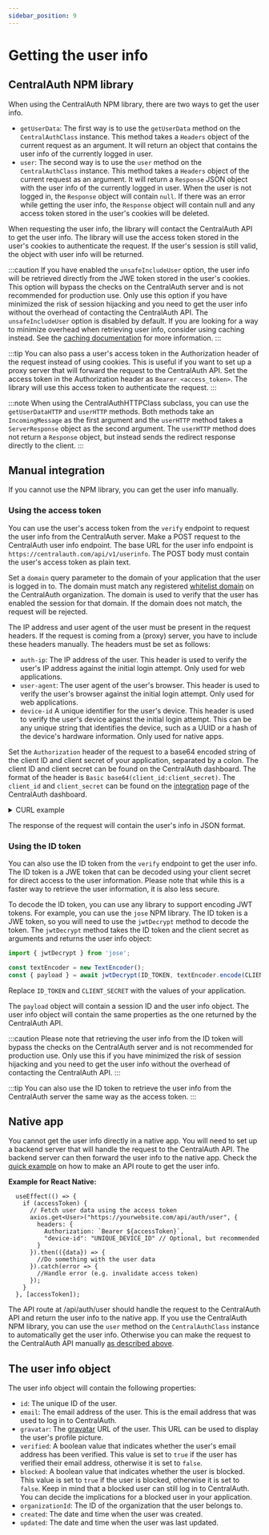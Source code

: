 ```yaml
---
sidebar_position: 9
---
```


# Getting the user info

## CentralAuth NPM library

When using the CentralAuth NPM library, there are two ways to get the user info.

- `getUserData`: The first way is to use the `getUserData` method on the `CentralAuthClass` instance. This method takes a `Headers` object of the current request as an argument. It will return an object that contains the user info of the currently logged in user.
- `user`: The second way is to use the `user` method on the `CentralAuthClass` instance. This method takes a `Headers` object of the current request as an argument. It will return a `Response` JSON object with the user info of the currently logged in user. When the user is not logged in, the `Response` object will contain `null`. If there was an error while getting the user info, the `Response` object will contain null and any access token stored in the user's cookies will be deleted.

When requesting the user info, the library will contact the CentralAuth API to get the user info. The library will use the access token stored in the user's cookies to authenticate the request. If the user's session is still valid, the object with user info will be returned.

:::caution
If you have enabled the `unsafeIncludeUser` option, the user info will be retrieved directly from the JWE token stored in the user's cookies. This option will bypass the checks on the CentralAuth server and is not recommended for production use. Only use this option if you have minimized the risk of session hijacking and you need to get the user info without the overhead of contacting the CentralAuth API. The `unsafeIncludeUser` option is disabled by default. If you are looking for a way to minimize overhead when retrieving user info, consider using caching instead. See the [caching documentation](/developer/caching) for more information.
:::

:::tip
You can also pass a user's access token in the Authorization header of the request instead of using cookies. This is useful if you want to set up a proxy server that will forward the request to the CentralAuth API. Set the access token in the Authorization header as `Bearer <access_token>`. The library will use this access token to authenticate the request.
:::

:::note
When using the CentralAuthHTTPClass subclass, you can use the `getUserDataHTTP` and `userHTTP` methods. Both methods take an `IncomingMessage` as the first argument and the `userHTTP` method takes a `ServerResponse` object as the second argument. The `userHTTP` method does not return a `Response` object, but instead sends the redirect response directly to the client.
:::

## Manual integration

If you cannot use the NPM library, you can get the user info manually. 

### Using the access token

You can use the user's access token from the `verify` endpoint to request the user info from the CentralAuth server. Make a POST request to the CentralAuth user info endpoint. The base URL for the user info endpoint is `https://centralauth.com/api/v1/userinfo`. The POST body must contain the user's access token as plain text.

Set a `domain` query parameter to the domain of your application that the user is logged in to. The domain must match any registered [whitelist domain](/admin/dashboard/organization/settings#whitelist-domains) on the CentralAuth organization. The domain is used to verify that the user has enabled the session for that domain. If the domain does not match, the request will be rejected.

The IP address and user agent of the user must be present in the request headers. If the request is coming from a (proxy) server, you have to include these headers manually. The headers must be set as follows:
- `auth-ip`: The IP address of the user. This header is used to verify the user's IP address against the initial login attempt. Only used for web applications.
- `user-agent`: The user agent of the user's browser. This header is used to verify the user's browser against the initial login attempt. Only used for web applications.
- `device-id` A unique identifier for the user's device. This header is used to verify the user's device against the initial login attempt. This can be any unique string that identifies the device, such as a UUID or a hash of the device's hardware information. Only used for native apps.

Set the `Authorization` header of the request to a base64 encoded string of the client ID and client secret of your application, separated by a colon. The client ID and client secret can be found on the CentralAuth dashboard. The format of the header is `Basic base64(client_id:client_secret)`. The `client_id` and `client_secret` can be found on the [integration](/admin/dashboard/organization/integration) page of the CentralAuth dashboard.

<details>
<summary>CURL example</summary>

Replace `CLIENT_ID`, `CLIENT_SECRET`, `YOUR_DOMAIN`, `USER_IP`, `USER_AGENT` and `ACCESS_TOKEN` with the values of your application and the user's session. 

```bash
# Create the Authorization header by base64 encoding "CLIENT_ID:CLIENT_SECRET"
AUTH_HEADER=$(echo -n "CLIENT_ID:CLIENT_SECRET" | base64)

curl -X POST https://centralauth.com/api/v1/userinfo?domain=YOUR_DOMAIN \
  -H "Authorization: Basic $AUTH_HEADER" \
  -H "Content-Type: text/plain" \
  -H "auth-ip: USER_IP" \
  -H "user-agent: USER_AGENT" \
  -d "ACCESS_TOKEN"
```
</details>

The response of the request will contain the user's info in JSON format.

### Using the ID token

You can also use the ID token from the `verify` endpoint to get the user info. The ID token is a JWE token that can be decoded using your client secret for direct access to the user information. Please note that while this is a faster way to retrieve the user information, it is also less secure.

To decode the ID token, you can use any library to support encoding JWT tokens. For example, you can use the `jose` NPM library. The ID token is a JWE token, so you will need to use the `jwtDecrypt` method to decode the token. The `jwtDecrypt` method takes the ID token and the client secret as arguments and returns the user info object:

```javascript
import { jwtDecrypt } from 'jose';

const textEncoder = new TextEncoder();
const { payload } = await jwtDecrypt(ID_TOKEN, textEncoder.encode(CLIENT_SECRET));
```

Replace `ID_TOKEN` and `CLIENT_SECRET` with the values of your application. 

The `payload` object will contain a session ID and the user info object. The user info object will contain the same properties as the one returned by the CentralAuth API.

:::caution
Please note that retrieving the user info from the ID token will bypass the checks on the CentralAuth server and is not recommended for production use. Only use this if you have minimized the risk of session hijacking and you need to get the user info without the overhead of contacting the CentralAuth API.
:::

:::tip
You can also use the ID token to retrieve the user info from the CentralAuth server the same way as the access token.
:::

## Native app

You cannot get the user info directly in a native app. You will need to set up a backend server that will handle the request to the CentralAuth API. The backend server can then forward the user info to the native app. Check the [quick example](/developer/quick-example#step-8-handle-the-actions) on how to make an API route to get the user info.

**Example for React Native:**

```tsx
  useEffect(() => {
    if (accessToken) {
      // Fetch user data using the access token
      axios.get<User>("https://yourwebsite.com/api/auth/user", {
        headers: {
          Authorization: `Bearer ${accessToken}`,
          "device-id": "UNIQUE_DEVICE_ID" // Optional, but recommended
        }
      }).then(({data}) => {
        //Do something with the user data
      }).catch(error => {
        //Handle error (e.g. invalidate access token)
      });
    }
  }, [accessToken]);
```

The API route at /api/auth/user should handle the request to the CentralAuth API and return the user info to the native app. If you use the CentralAuth NPM library, you can use the `user` method on the `CentralAuthClass` instance to automatically get the user info. Otherwise you can make the request to the CentralAuth API manually [as described above](#manual-integration).

## The user info object

The user info object will contain the following properties:
- `id`: The unique ID of the user.
- `email`: The email address of the user. This is the email address that was used to log in to CentralAuth.
- `gravatar`: The [gravatar](https://www.gravatar.com) URL of the user. This URL can be used to display the user's profile picture.
- `verified`: A boolean value that indicates whether the user's email address has been verified. This value is set to `true` if the user has verified their email address, otherwise it is set to `false`.
- `blocked`: A boolean value that indicates whether the user is blocked. This value is set to `true` if the user is blocked, otherwise it is set to `false`. Keep in mind that a blocked user can still log in to CentralAuth. You can decide the implications for a blocked user in your application.
- `organizationId`: The ID of the organization that the user belongs to.
- `created`: The date and time when the user was created.
- `updated`: The date and time when the user was last updated.